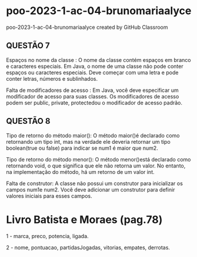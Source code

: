 # poo-2023-1-ac-04-brunomariaalyce
poo-2023-1-ac-04-brunomariaalyce created by GitHub Classroom

## QUESTÃO 7
Espaços no nome da classe : O nome da classe contém espaços em branco e caracteres especiais. Em Java, o nome de uma classe não pode conter espaços ou caracteres especiais. Deve começar com uma letra e pode conter letras, números e sublinhados.

Falta de modificadores de acesso : Em Java, você deve especificar um modificador de acesso para suas classes. Os modificadores de acesso podem ser public, private, protectedou o modificador de acesso padrão.

## QUESTÃO 8

Tipo de retorno do método maior():
O método maior()é declarado como retornando um tipo int, mas na verdade ele deveria retornar um tipo boolean(true ou false) para indicar se num1 é maior que num2.

Tipo de retorno do método menor():
O método menor()está declarado como retornando void, o que significa que ele não retorna um valor. No entanto, na implementação do método, há um retorno de um valor int.

Falta de construtor:
A classe não possui um construtor para inicializar os campos num1e num2. Você deve adicionar um construtor para definir valores iniciais para esses campos.


# Livro Batista e Moraes (pag.78)

1 - marca, preco, potencia, ligada.

2 - nome, pontuacao, partidasJogadas, vitorias, empates, derrotas.

